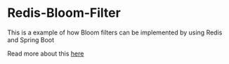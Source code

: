 # Redis-Bloom-Filter

This is a example of how Bloom filters can be implemented by using Redis and Spring Boot

Read more about this [here](https://medium.com/@gvnix/bloom-filter-using-redis-9ceec7e85f86)

